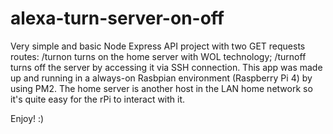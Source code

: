 # alexa-turn-server-on-off

Very simple and basic Node Express API project with two GET requests routes: /turnon turns on the home server with WOL technology; /turnoff turns off the server by accessing it via SSH connection.
This app was made up and running in a always-on Rasbpian environment (Raspberry Pi 4) by using PM2.
The home server is another host in the LAN home network so it's quite easy for the rPi to interact with it.

Enjoy! :)
